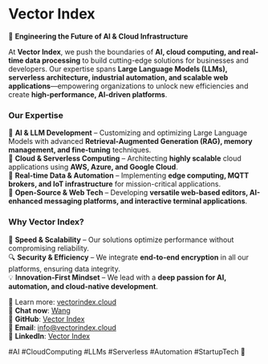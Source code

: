 # **Vector Index**  
🚀 **Engineering the Future of AI & Cloud Infrastructure**  

At **Vector Index**, we push the boundaries of **AI, cloud computing, and real-time data processing** to build cutting-edge solutions for businesses and developers. Our expertise spans **Large Language Models (LLMs), serverless architecture, industrial automation, and scalable web applications**—empowering organizations to unlock new efficiencies and create **high-performance, AI-driven platforms**.  

### **Our Expertise**  
🔹 **AI & LLM Development** – Customizing and optimizing Large Language Models with advanced **Retrieval-Augmented Generation (RAG), memory management, and fine-tuning** techniques.  
🔹 **Cloud & Serverless Computing** – Architecting **highly scalable** cloud applications using **AWS, Azure, and Google Cloud**.  
🔹 **Real-time Data & Automation** – Implementing **edge computing, MQTT brokers, and IoT infrastructure** for mission-critical applications.  
🔹 **Open-Source & Web Tech** – Developing **versatile web-based editors, AI-enhanced messaging platforms, and interactive terminal applications**.  

### **Why Vector Index?**  
🚀 **Speed & Scalability** – Our solutions optimize performance without compromising reliability.  
🔍 **Security & Efficiency** – We integrate **end-to-end encryption** in all our platforms, ensuring data integrity.  
💡 **Innovation-First Mindset** – We lead with a **deep passion for AI, automation, and cloud-native development**.  

🔗 Learn more: [vectorindex.cloud](https://vectorindex.cloud)  
💬 **Chat now**: [Wang](https://chatgpt.com/g/g-67ccc5af94e4819182038ab4969a0ebd-wang)  
🐙 **GitHub**: [Vector Index](https://github.com/Vector-Index)  
📩 **Email**: [info@vectorindex.cloud](mailto:info@vectorindex.cloud)  
🔗 **LinkedIn**: [Vector Index](https://www.linkedin.com/company/vector-index/)  

#AI #CloudComputing #LLMs #Serverless #Automation #StartupTech 🚀
